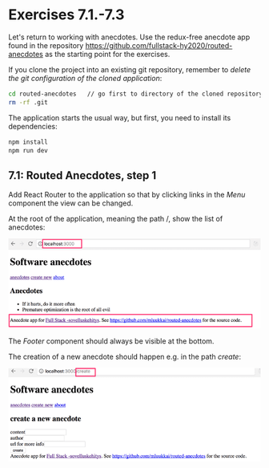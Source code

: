 # Exercises 7.1.-7.3

Let's return to working with anecdotes. Use the redux-free anecdote app found in the repository <https://github.com/fullstack-hy2020/routed-anecdotes> as the starting point for the exercises.

If you clone the project into an existing git repository, remember to _delete the git configuration of the cloned application_:

```bash
cd routed-anecdotes   // go first to directory of the cloned repository
rm -rf .git
```

The application starts the usual way, but first, you need to install its dependencies:

```bash
npm install
npm run dev
```

## 7.1: Routed Anecdotes, step 1

Add React Router to the application so that by clicking links in the _Menu_ component the view can be changed.

At the root of the application, meaning the path /, show the list of anecdotes:

![Routed Anecdotes, step 1](./assets/40.png)

The _Footer_ component should always be visible at the bottom.

The creation of a new anecdote should happen e.g. in the path _create_:

![Routed Anecdotes, step 1](./assets/41.png)
